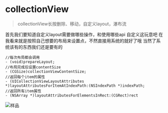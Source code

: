 # collectionView
> collectionView长按删除、移动，自定义layout，瀑布流

首先我们要知道自定义layout需要做哪些操作，和使用哪些api
自定义这玩意吧 在我看来就是按照自己想要的布局来设置点，不然直接用系统的就好了哦
当然了系统该有的东西我们还是要有的

```
//每次布局都会调用
- (void)prepareLayout;
//布局完成后设置contentSize
- (CGSize)collectionViewContentSize;
//返回每个item的属性
- (UICollectionViewLayoutAttributes *)layoutAttributesForItemAtIndexPath:(NSIndexPath *)indexPath;
//返回所有item属性
- (NSArray *)layoutAttributesForElementsInRect:(CGRect)rect
```
![样品](https://github.com/shutongit/Images/blob/master/collectionView-custormlayout.gif)
